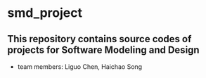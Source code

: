 # smd_project
## This repository contains source codes of projects for Software Modeling and Design
- team members: Liguo Chen, Haichao Song


